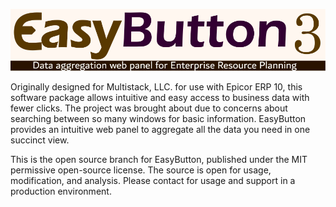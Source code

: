 ![EasyButton 3](https://raw.githubusercontent.com/zgoethel/eb3/master/src/main/resources/static/image/eb-logo-paths-readme.svg)

Originally designed for Multistack, LLC. for use with Epicor ERP 10, this software package allows intuitive and easy
access to business data with fewer clicks.  The project was brought about due to concerns about searching between so
many windows for basic information.  EasyButton provides an intuitive web panel to aggregate all the data you need in
one succinct view.

This is the open source branch for EasyButton, published under the MIT permissive open-source license.  The source is
open for usage, modification, and analysis.  Please contact for usage and support in a production environment.